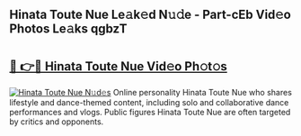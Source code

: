 ## Hinata Toute Nue Le𝚊k𝚎d N𝚞𝚍e - Part-cEb Vid𝚎o Photos Le𝚊ks qgbzT

# <h2><a href="http://fb42dr7.evod.top/?m=Hinata+Toute+Nue">🔗 👉🔴 Hinata Toute Nue Vid𝚎o Ph𝚘t𝚘s</a></h2>

[![Hinata Toute Nue N𝚞d𝚎s](https://i.imgur.com/8V9OHl7.gif)](http://fb42dr7.evod.top/?m=Hinata+Toute+Nue)
Online personality Hinata Toute Nue who shares lifestyle and dance-themed content, including solo and collaborative dance performances and vlogs. Public figures Hinata Toute Nue are often targeted by critics and opponents. 
